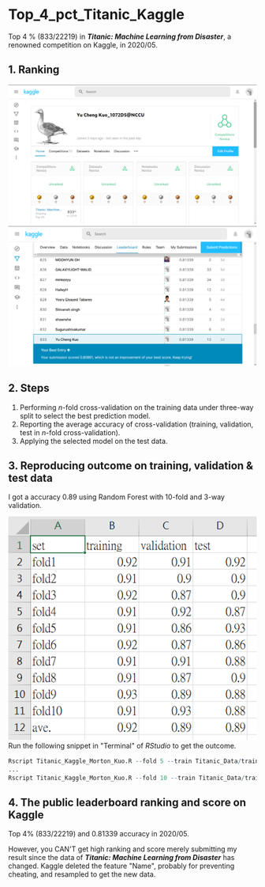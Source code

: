 # Top_4_pct_Titanic_Kaggle
Top 4 % (833/22219) in ***Titanic: Machine Learning from Disaster***, a renowned competition on Kaggle, in 2020/05. 


## 1. Ranking 

![titanicLeaderBoard01](Top_4_pct_Titanic_01.png)
![titanicLeaderBoard02](Top_4_pct_Titanic_02.png)

## 2. Steps

1. Performing *n*-fold cross-validation on the training data under three-way split to select the best prediction model.
2. Reporting the average accuracy of cross-validation (training, validation, test in *n*-fold cross-validation).
3. Applying the selected model on the test data.

## 3. Reproducing outcome on training, validation & test data

I got a accuracy 0.89 using Random Forest with 10-fold and 3-way validation.

![outcome](Top_4_pct_Titanic_03.png)
Run the following snippet in "Terminal" of *RStudio* to get the outcome.
```R
Rscript Titanic_Kaggle_Morton_Kuo.R --fold 5 --train Titanic_Data/train.csv --test Titanic_Data/test.csv --report performance1.csv --predict predict.csv
...
Rscript Titanic_Kaggle_Morton_Kuo.R --fold 10 --train Titanic_Data/train.csv --test Titanic_Data/test.csv --report performance6.csv --predict predict.csv
```

## 4. The public leaderboard ranking and score on Kaggle

Top 4% (833/22219) and 0.81339 accuracy in 2020/05. 

However, you CAN'T get high ranking and score merely submitting my result since the data of ***Titanic: Machine Learning from Disaster*** has changed. Kaggle deleted the feature "Name", probably for preventing cheating, and resampled to get the new data. 
